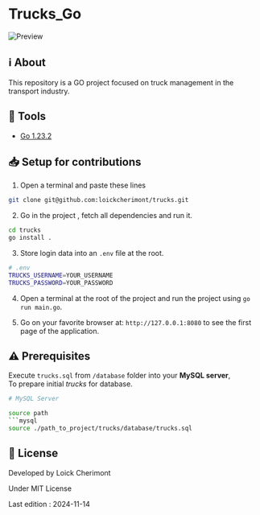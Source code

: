 # Trucks_Go


![Preview](https://placehold.co/600x400 "Trucks_Go")


## :information_source: About  

This repository is a GO project focused on truck management in the transport industry.


## :wrench: Tools
- [Go 1.23.2](https://go.dev/ "Go official website")


## :inbox_tray: Setup for contributions
1. Open a terminal and paste these lines

```bash
git clone git@github.com:loickcherimont/trucks.git
```

2. Go in the project , fetch all dependencies and run it.

<!-- Verify if "go install ." it's OK! -->
```bash
cd trucks
go install . 
```

3. Store login data into an `.env` file at the root.
```bash
# .env
TRUCKS_USERNAME=YOUR_USERNAME 
TRUCKS_PASSWORD=YOUR_PASSWORD
```

4. Open a terminal at the root of the project and run the project using `go run main.go`.

5. Go on your favorite browser at: `http://127.0.0.1:8080` to see the first page of the application.

## :warning: Prerequisites

Execute `trucks.sql` from `/database` folder into your **MySQL server**,  
To prepare initial *trucks* for database.

```bash
# MySQL Server

source path
```mysql
source ./path_to_project/trucks/database/trucks.sql
```
<!--## :thinking: How does it run ?


> [!NOTE]
> A better version with more features is coming... 🏗️

<!--## :test_tube: Features
- Implement AddTruck func logic

**********
With Gin
- Build a CRUD interface for /admin/trucks to manage trucks
- 		// database/database.go Fix: Prevent duplication of the previous query
		// about user_admin table
- Prevent database to begin with another integer than 1 for the first element in database.

- `session, err := models.Store.Get(r, "session-name")
			utils.ProcessError(err, w)` that line is repetitive in handlers/handlers.go and middlewares/middlewares.go
- Secure the app (Store into public folder only file client can visit)
- Avoid infinite session (set max time until user leave the application)
-->


## :key: License

Developed by Loick Cherimont  

Under MIT License  

Last edition : 2024-11-14


